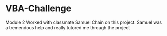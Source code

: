 # VBA-Challenge
Module 2
Worked with classmate Samuel Chain on this project. Samuel was a tremendous help and really tutored me through the project
